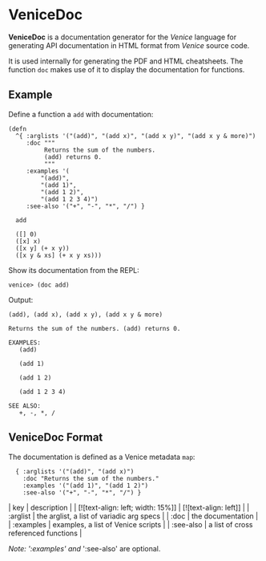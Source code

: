 # VeniceDoc

**VeniceDoc** is a documentation generator for the *Venice* language for 
generating API documentation in HTML format from *Venice* source code.

It is used internally for generating the PDF and HTML cheatsheets. The 
function `doc` makes use of it to display the documentation for functions.
 

## Example

Define a function a `add` with documentation:

```venice
(defn
  ^{ :arglists '("(add)", "(add x)", "(add x y)", "(add x y & more)")
     :doc """
          Returns the sum of the numbers.
          (add) returns 0.
          """
     :examples '(
         "(add)",
         "(add 1)",
         "(add 1 2)",
         "(add 1 2 3 4)")
     :see-also '("+", "-", "*", "/") }

  add

  ([] 0)
  ([x] x)
  ([x y] (+ x y))
  ([x y & xs] (+ x y xs)))
```

Show its documentation from the REPL:
 
```text
venice> (doc add)
```

Output:

```text
(add), (add x), (add x y), (add x y & more)

Returns the sum of the numbers. (add) returns 0.

EXAMPLES:
   (add)

   (add 1)

   (add 1 2)

   (add 1 2 3 4)

SEE ALSO:
   +, -, *, /
```

## VeniceDoc Format

The documentation is defined as a Venice metadata `map`:

```venice
  { :arglists '("(add)", "(add x)")
    :doc "Returns the sum of the numbers."
    :examples '("(add 1)", "(add 1 2)")
    :see-also '("+", "-", "*", "/") }
```

| key       | description                                   |
| [![text-align: left; width: 15%]] | [![text-align: left]] |
| :arglist  | the arglist, a list of variadic arg specs     |
| :doc      | the documentation                             |
| :examples | examples, a list of Venice scripts            |
| :see-also | a list of cross referenced functions          |

*Note: ':examples' and* ':see-also' are optional.

